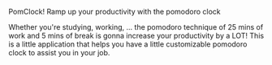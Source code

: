 PomClock! Ramp up your productivity with the pomodoro clock

Whether you're studying, working, ... the pomodoro technique of 25 mins of work and 5 mins of break is gonna increase your productivity by a LOT! 
This is a little application that helps you have a little customizable pomodoro clock to assist you in your job.